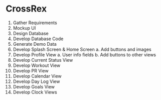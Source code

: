 CrossRex
========

1. Gather Requirements
2. Mockup UI
3. Design Database
4. Develop Database Code
5. Generate Demo Data
6. Develop Splash Screen & Home Screen
  a. Add buttons and images
7. Develop Profile View
  a. User info fields
  b. Add buttons to other views
8. Develop Current Status View
9. Develop Workout View
10. Develop PR View
11. Develop Calendar View
12. Develop Day Log View
13. Develop Goals View
14. Develop Clock Views
